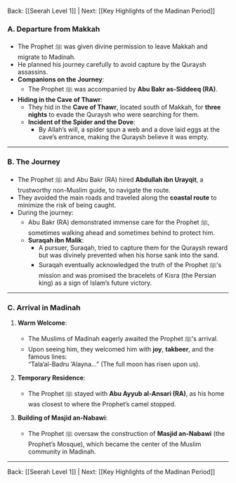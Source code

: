 Back: [[Seerah Level 1]] | Next: [[Key Highlights of the Madinan Period]]

### **A. Departure from Makkah**  
- The Prophet ﷺ was given divine permission to leave Makkah and migrate to Madinah.  
- He planned his journey carefully to avoid capture by the Quraysh assassins.  
- **Companions on the Journey**:  
  - The Prophet ﷺ was accompanied by **Abu Bakr as-Siddeeq (RA)**.  
- **Hiding in the Cave of Thawr**:  
  - They hid in the **Cave of Thawr**, located south of Makkah, for **three nights** to evade the Quraysh who were searching for them.  
  - **Incident of the Spider and the Dove**:  
    - By Allah’s will, a spider spun a web and a dove laid eggs at the cave’s entrance, making the Quraysh believe it was empty.  

---

### **B. The Journey**  
- The Prophet ﷺ and Abu Bakr (RA) hired **Abdullah ibn Urayqit**, a trustworthy non-Muslim guide, to navigate the route.  
- They avoided the main roads and traveled along the **coastal route** to minimize the risk of being caught.  
- During the journey:  
  - Abu Bakr (RA) demonstrated immense care for the Prophet ﷺ, sometimes walking ahead and sometimes behind to protect him.  
  - **Suraqah ibn Malik**:  
    - A pursuer, Suraqah, tried to capture them for the Quraysh reward but was divinely prevented when his horse sank into the sand.  
    - Suraqah eventually acknowledged the truth of the Prophet ﷺ’s mission and was promised the bracelets of Kisra (the Persian king) as a sign of Islam’s future victory.  

---

### **C. Arrival in Madinah**  
1. **Warm Welcome**:  
   - The Muslims of Madinah eagerly awaited the Prophet ﷺ’s arrival.  
   - Upon seeing him, they welcomed him with **joy**, **takbeer**, and the famous lines:  
     “Tala’al-Badru ‘Alayna...” (The full moon has risen upon us).  

2. **Temporary Residence**:  
   - The Prophet ﷺ stayed with **Abu Ayyub al-Ansari (RA)**, as his home was closest to where the Prophet’s camel stopped.  

3. **Building of Masjid an-Nabawi**:  
   - The Prophet ﷺ oversaw the construction of **Masjid an-Nabawi** (the Prophet’s Mosque), which became the center of the Muslim community in Madinah.  

---
Back: [[Seerah Level 1]] | Next: [[Key Highlights of the Madinan Period]]